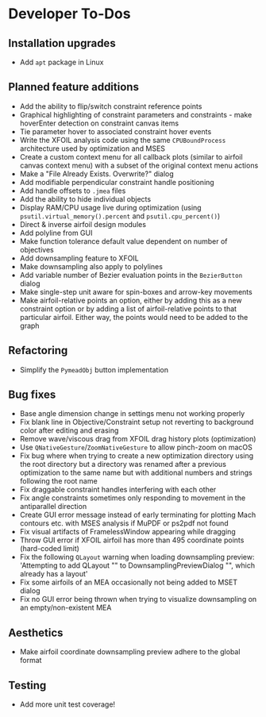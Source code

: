 Developer To-Dos
================

Installation upgrades
---------------------
- Add `apt` package in Linux

Planned feature additions
-------------------------
- Add the ability to flip/switch constraint reference points
- Graphical highlighting of constraint parameters and constraints - make hoverEnter detection on constraint canvas items
- Tie parameter hover to associated constraint hover events
- Write the XFOIL analysis code using the same `CPUBoundProcess` architecture used by optimization and MSES
- Create a custom context menu for all callback plots (similar to airfoil canvas context menu) with a subset of the
  original context menu actions
- Make a "File Already Exists. Overwrite?" dialog
- Add modifiable perpendicular constraint handle positioning
- Add handle offsets to `.jmea` files
- Add the ability to hide individual objects
- Display RAM/CPU usage live during optimization (using `psutil.virtual_memory().percent` and `psutil.cpu_percent()`)
- Direct & inverse airfoil design modules
- Add polyline from GUI
- Make function tolerance default value dependent on number of objectives
- Add downsampling feature to XFOIL
- Make downsampling also apply to polylines
- Add variable number of Bezier evaluation points in the `BezierButton` dialog
- Make single-step unit aware for spin-boxes and arrow-key movements
- Make airfoil-relative points an option, either by adding this as a new constraint option
  or by adding a list of airfoil-relative points to that particular airfoil. Either way,
  the points would need to be added to the graph

Refactoring
-----------
- Simplify the `PymeadObj` button implementation

Bug fixes
---------
- Base angle dimension change in settings menu not working properly
- Fix blank line in Objective/Constraint setup not reverting to background color after editing and erasing
- Remove wave/viscous drag from XFOIL drag history plots (optimization)
- Use `QNativeGesture`/`ZoomNativeGesture` to allow pinch-zoom on macOS
- Fix bug where when trying to create a new optimization directory using the root directory but a directory was renamed
  after a previous optimization to the same name but with additional numbers and strings following the root name
- Fix draggable constraint handles interfering with each other
- Fix angle constraints sometimes only responding to movement in the antiparallel direction
- Create GUI error message instead of early terminating for plotting Mach contours etc. with MSES analysis if MuPDF
  or ps2pdf not found
- Fix visual artifacts of FramelessWindow appearing while dragging
- Throw GUI error if XFOIL airfoil has more than 495 coordinate points (hard-coded limit)
- Fix the following `QLayout` warning when loading downsampling preview:
  'Attempting to add QLayout "" to DownsamplingPreviewDialog "", which already has a layout'
- Fix some airfoils of an MEA occasionally not being added to MSET dialog
- Fix no GUI error being thrown when trying to visualize downsampling on an empty/non-existent MEA

Aesthetics
----------
- Make airfoil coordinate downsampling preview adhere to the global format

Testing
-------
- Add more unit test coverage!
